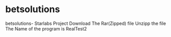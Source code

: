 # betsolutions
betsolutions- Starlabs Project
Download The Rar(Zipped) file
Unzipp the file 
The Name of the program is RealTest2
